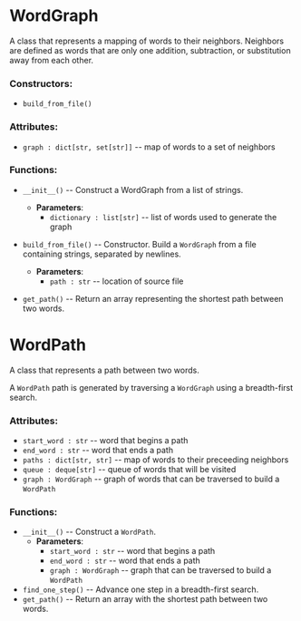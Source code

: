 # WordGraph #
A class that represents a mapping of words to their neighbors. Neighbors are defined as words that are only one addition, subtraction, or substitution away from each other.


### Constructors: ###

- `build_from_file()`


### Attributes: ###

- `graph : dict[str, set[str]]` -- map of words to a set of neighbors


### Functions: ###

- `__init__()`  -- Construct a WordGraph from a list of strings.
	- **Parameters**:
		- `dictionary : list[str]` -- list of words used to generate the graph

- `build_from_file()` -- Constructor. Build a `WordGraph` from a file containing strings, separated by newlines.
	- **Parameters**:
		- `path : str` -- location of source file
- `get_path()` -- Return an array representing the shortest path between two words.


# WordPath #
A class that represents a path between two words.

A `WordPath` path is generated by traversing a `WordGraph` using a breadth-first search.


### Attributes: ###
- `start_word : str` -- word that begins a path
- `end_word : str` -- word that ends a path
- `paths : dict[str, str]` -- map of words to their preceeding neighbors
- `queue : deque[str]` -- queue of words that will be visited
- `graph : WordGraph` -- graph of words that can be traversed to build a `WordPath`

### Functions: ###
-  `__init__()`  -- Construct a `WordPath`.
	-  **Parameters**:
		- `start_word : str` -- word that begins a path
		- `end_word : str` -- word that ends a path
		- `graph : WordGraph` -- graph that can be traversed to build a `WordPath`
- `find_one_step()`  -- Advance one step in a breadth-first search.
- `get_path()` -- Return an array with the shortest path between two words.
